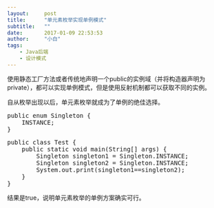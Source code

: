 ```yaml
---
layout:     post
title:      "单元素枚举实现单例模式"
subtitle:   ""
date:       2017-01-09 22:53:53
author:     "小白"
tags:
    - Java后端
    - 设计模式
---
```

使用静态工厂方法或者传统地声明一个public的实例域（并将构造器声明为private），都可以实现单例模式，但是使用反射机制都可以获取不同的实例。

自从枚举出现以后，单元素枚举就成为了单例的绝佳选择。

<pre>
public enum Singleton {
    INSTANCE;
}
</pre>

<pre>
public class Test {
    public static void main(String[] args) {
        Singleton singleton1 = Singleton.INSTANCE;
        Singleton singleton2 = Singleton.INSTANCE;
        System.out.print(singleton1==singleton2);
    }
}
</pre>
结果是true，说明单元素枚举的单例方案确实可行。